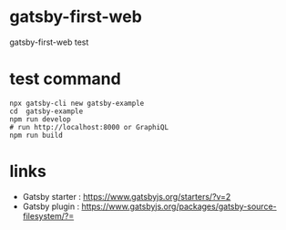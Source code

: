 # gatsby-first-web
gatsby-first-web test

# test command
```
npx gatsby-cli new gatsby-example
cd  gatsby-example
npm run develop
# run http://localhost:8000 or GraphiQL
npm run build
```

# links
- Gatsby starter : https://www.gatsbyjs.org/starters/?v=2
- Gatsby plugin : https://www.gatsbyjs.org/packages/gatsby-source-filesystem/?=
